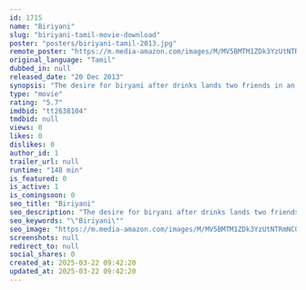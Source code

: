 ```yaml
---
id: 1715
name: "Biriyani"
slug: "biriyani-tamil-movie-download"
poster: "posters/biriyani-tamil-2013.jpg"
remote_poster: "https://m.media-amazon.com/images/M/MV5BMTM1ZDk3YzUtNTRmNC00OTc1LWJmYjEtNzg2NzMwNWM2ZjE3XkEyXkFqcGc@._V1_SX300.jpg"
original_language: "Tamil"
dubbed_in: null
released_date: "20 Dec 2013"
synopsis: "The desire for biryani after drinks lands two friends in an endless frenzy as they get framed for a kidnapping and go on the run."
type: "movie"
rating: "5.7"
imdbid: "tt2638104"
tmdbid: null
views: 0
likes: 0
dislikes: 0
author_id: 1
trailer_url: null
runtime: "148 min"
is_featured: 0
is_active: 1
is_comingsoon: 0
seo_title: "Biriyani"
seo_description: "The desire for biryani after drinks lands two friends in an endless frenzy as they get framed for a kidnapping and go on the run."
seo_keywords: "\"Biriyani\""
seo_image: "https://m.media-amazon.com/images/M/MV5BMTM1ZDk3YzUtNTRmNC00OTc1LWJmYjEtNzg2NzMwNWM2ZjE3XkEyXkFqcGc@._V1_SX300.jpg"
screenshots: null
redirect_to: null
social_shares: 0
created_at: 2025-03-22 09:42:20
updated_at: 2025-03-22 09:42:20
---
```


